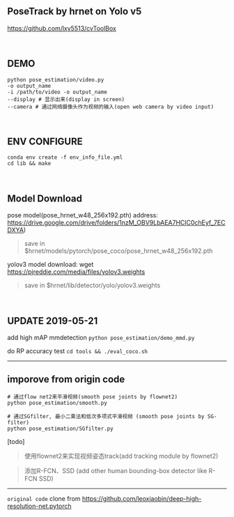 ## PoseTrack by hrnet on Yolo v5 

https://github.com/lxy5513/cvToolBox

<br>

## DEMO
```
python pose_estimation/video.py
-o output_name
-i /path/to/video -o output_name
--display # 显示出来(display in screen)
--camera # 通过网络摄像头作为视频的输入(open web camera by video input)

```

<br>

## ENV CONFIGURE 
```
conda env create -f env_info_file.yml 
cd lib && make
```

<br> 

## Model Download 
pose model(pose_hrnet_w48_256x192.pth) address: https://drive.google.com/drive/folders/1nzM_OBV9LbAEA7HClC0chEyf_7ECDXYA)   
>save in $hrnet/models/pytorch/pose_coco/pose_hrnet_w48_256x192.pth   


yolov3 model download: wget https://pjreddie.com/media/files/yolov3.weights
>save in $hrnet/lib/detector/yolo/yolov3.weights


<br>

## UPDATE 2019-05-21
add high mAP mmdetection
`python pose_estimation/demo_mmd.py`
<br>

do RP accuracy  test
`cd tools && ./eval_coco.sh`



---

## imporove from origin code

```
# 通过flow net2来平滑视频(smooth pose joints by flownet2)
python pose_estimation/smooth.py

# 通过SGfilter, 最小二乘法和低次多项式平滑视频 (smooth pose joints by SG-filter)
python pose_estimation/SGfilter.py

```

[todo]
 > 使用flownet2来实现视频姿态track(add tracking module by flownet2)

 > 添加R-FCN、SSD (add other human bounding-box detector like R-FCN SSD)




---


`original code`
clone from https://github.com/leoxiaobin/deep-high-resolution-net.pytorch

